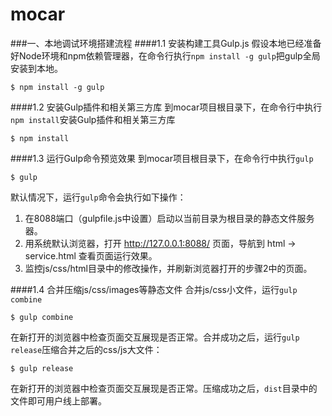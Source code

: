 mocar
=====
###一、本地调试环境搭建流程
####1.1 安装构建工具Gulp.js
假设本地已经准备好Node环境和npm依赖管理器，在命令行执行```npm install -g gulp```把gulp全局安装到本地。

```
$ npm install -g gulp
```

####1.2 安装Gulp插件和相关第三方库
到mocar项目根目录下，在命令行中执行```npm install```安装Gulp插件和相关第三方库

```
$ npm install
```

####1.3 运行Gulp命令预览效果
到mocar项目根目录下，在命令行中执行```gulp```

```
$ gulp
```
默认情况下，运行```gulp```命令会执行如下操作：

1. 在8088端口（gulpfile.js中设置）启动以当前目录为根目录的静态文件服务器。
2. 用系统默认浏览器，打开 http://127.0.0.1:8088/ 页面，导航到 html -> service.html 查看页面运行效果。
3. 监控js/css/html目录中的修改操作，并刷新浏览器打开的步骤2中的页面。

####1.4 合并压缩js/css/images等静态文件
合并js/css小文件，运行```gulp combine```

```
$ gulp combine
```

在新打开的浏览器中检查页面交互展现是否正常。合并成功之后，运行```gulp release```压缩合并之后的css/js大文件：

```
$ gulp release
```

在新打开的浏览器中检查页面交互展现是否正常。压缩成功之后，```dist```目录中的文件即可用户线上部署。
